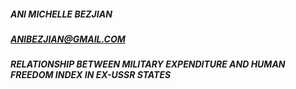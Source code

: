 


##### ANI MICHELLE BEZJIAN
##### ANIBEZJIAN@GMAIL.COM

##### RELATIONSHIP BETWEEN MILITARY EXPENDITURE AND HUMAN FREEDOM INDEX IN EX-USSR STATES

